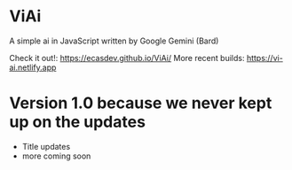 # ViAi
A simple ai in JavaScript written by Google Gemini (Bard)

Check it out!: https://ecasdev.github.io/ViAi/
More recent builds: https://vi-ai.netlify.app

# Version 1.0 because we never kept up on the updates
- Title updates
- more coming soon
